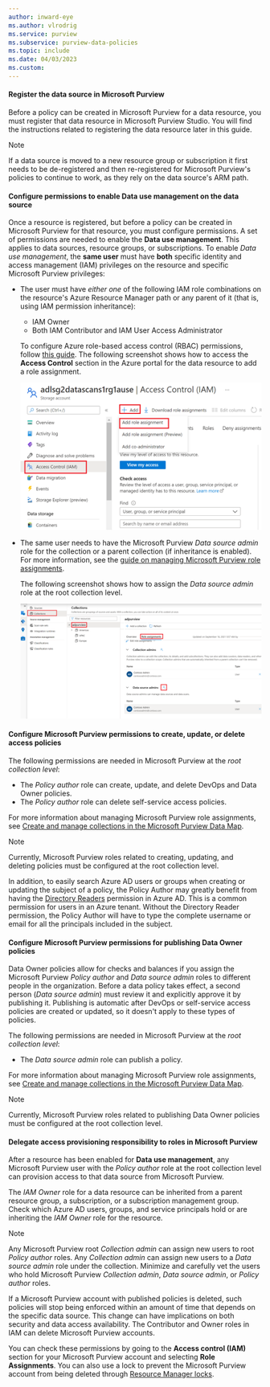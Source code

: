 ```yaml
---
author: inward-eye
ms.author: vlrodrig
ms.service: purview
ms.subservice: purview-data-policies
ms.topic: include
ms.date: 04/03/2023
ms.custom:
---
```


#### Register the data source in Microsoft Purview
Before a policy can be created in Microsoft Purview for a data resource, you must register that data resource in Microsoft Purview Studio. You will find the instructions related to registering the data resource later in this guide.
>[!NOTE]
> If a data source is moved to a new resource group or subscription it first needs to be de-registered and then re-registered for Microsoft Purview's policies to continue to work, as they rely on the data source's ARM path.

#### Configure permissions to enable Data use management on the data source

Once a resource is registered, but before a policy can be created in Microsoft Purview for that resource, you must configure permissions. A set of permissions are needed to enable the **Data use management**. This applies to data sources, resource groups, or subscriptions. To enable *Data use management*, the **same user** must have **both** specific identity and access management (IAM) privileges on the resource and specific Microsoft Purview privileges: 

- The user must have *either one* of the following IAM role combinations on the resource's Azure Resource Manager path or any parent of it (that is, using IAM permission inheritance):
   - IAM Owner
   - Both IAM Contributor and IAM User Access Administrator

   To configure Azure role-based access control (RBAC) permissions, follow [this guide](../../role-based-access-control/check-access.md). The following screenshot shows how to access the **Access Control** section in the Azure portal for the data resource to add a role assignment.

   ![Screenshot that shows the section in the Azure portal for adding a role assignment.](../media/how-to-policies-data-owner-authoring-generic/assign-IAM-permissions.png)

- The same user needs to have the Microsoft Purview *Data source admin* role for the collection or a parent collection (if inheritance is enabled). For more information, see the [guide on managing Microsoft Purview role assignments](../catalog-permissions.md#assign-permissions-to-your-users). 

  The following screenshot shows how to assign the *Data source admin* role at the root collection level.

  ![Screenshot that shows selections for assigning the Data source admin role at the root collection level.](../media/how-to-policies-data-owner-authoring-generic/assign-purview-permissions.png)

#### Configure Microsoft Purview permissions to create, update, or delete access policies

The following permissions are needed in Microsoft Purview at the *root collection level*:

- The *Policy author* role can create, update, and delete DevOps and Data Owner policies.
- The *Policy author* role can delete self-service access policies.

For more information about managing Microsoft Purview role assignments, see [Create and manage collections in the Microsoft Purview Data Map](../how-to-create-and-manage-collections.md#add-roles-and-restrict-access-through-collections).

>[!NOTE]
> Currently, Microsoft Purview roles related to creating, updating, and deleting policies must be configured at the root collection level.

In addition, to easily search Azure AD users or groups when creating or updating the subject of a policy, the Policy Author may greatly benefit from having the [Directory Readers](../../active-directory/roles/permissions-reference.md#directory-readers) permission in Azure AD. This is a common permission for users in an Azure tenant. Without the Directory Reader permission, the Policy Author will have to type the complete username or email for all the principals included in the subject.

#### Configure Microsoft Purview permissions for publishing Data Owner policies

Data Owner policies allow for checks and balances if you assign the Microsoft Purview *Policy author* and *Data source admin* roles to different people in the organization. Before a data policy takes effect, a second person (*Data source admin*) must review it and explicitly approve it by publishing it. Publishing is automatic after DevOps or self-service access policies are created or updated, so it doesn't apply to these types of policies.

The following permissions are needed in Microsoft Purview at the *root collection level*:

- The *Data source admin* role can publish a policy.

For more information about managing Microsoft Purview role assignments, see [Create and manage collections in the Microsoft Purview Data Map](../how-to-create-and-manage-collections.md#add-roles-and-restrict-access-through-collections).

>[!NOTE]
> Currently, Microsoft Purview roles related to publishing Data Owner policies must be configured at the root collection level.

#### Delegate access provisioning responsibility to roles in Microsoft Purview

After a resource has been enabled for **Data use management**, any Microsoft Purview user with the *Policy author* role at the root collection level can provision access to that data source from Microsoft Purview.

The *IAM Owner* role for a data resource can be inherited from a parent resource group, a subscription, or a subscription management group. Check which Azure AD users, groups, and service principals hold or are inheriting the *IAM Owner* role for the resource.

> [!NOTE]
> Any Microsoft Purview root *Collection admin* can assign new users to root *Policy author* roles. Any *Collection admin* can assign new users to a *Data source admin* role under the collection. Minimize and carefully vet the users who hold Microsoft Purview *Collection admin*, *Data source admin*, or *Policy author* roles.

If a Microsoft Purview account with published policies is deleted, such policies will stop being enforced within an amount of time that depends on the specific data source. This change can have implications on both security and data access availability. The Contributor and Owner roles in IAM can delete Microsoft Purview accounts. 

You can check these permissions by going to the **Access control (IAM)** section for your Microsoft Purview account and selecting **Role Assignments**. You can also use a lock to prevent the Microsoft Purview account from being deleted through [Resource Manager locks](../../azure-resource-manager/management/lock-resources.md).
